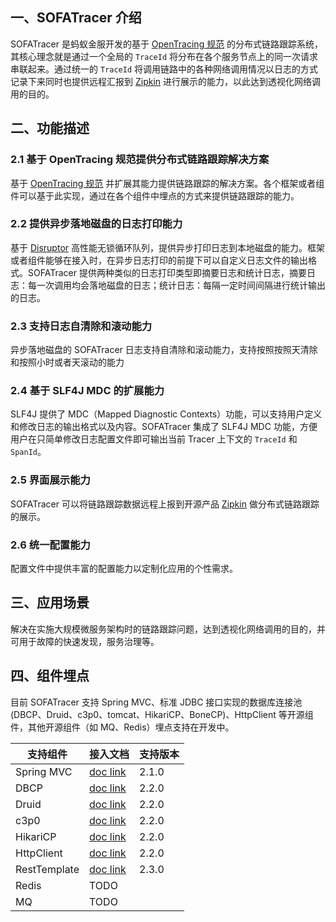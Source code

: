 ## 一、SOFATracer 介绍

SOFATracer 是蚂蚁金服开发的基于 [OpenTracing 规范](http://opentracing.io/documentation/pages/spec.html) 的分布式链路跟踪系统，其核心理念就是通过一个全局的 `TraceId` 将分布在各个服务节点上的同一次请求串联起来。通过统一的 `TraceId` 将调用链路中的各种网络调用情况以日志的方式记录下来同时也提供远程汇报到 [Zipkin](https://zipkin.io/) 进行展示的能力，以此达到透视化网络调用的目的。

## 二、功能描述

### 2.1 基于 OpenTracing 规范提供分布式链路跟踪解决方案

基于 [OpenTracing 规范](http://opentracing.io/documentation/pages/spec.html) 并扩展其能力提供链路跟踪的解决方案。各个框架或者组件可以基于此实现，通过在各个组件中埋点的方式来提供链路跟踪的能力。

### 2.2 提供异步落地磁盘的日志打印能力

基于 [Disruptor](https://github.com/LMAX-Exchange/disruptor) 高性能无锁循环队列，提供异步打印日志到本地磁盘的能力。框架或者组件能够在接入时，在异步日志打印的前提下可以自定义日志文件的输出格式。SOFATracer 提供两种类似的日志打印类型即摘要日志和统计日志，摘要日志：每一次调用均会落地磁盘的日志；统计日志：每隔一定时间间隔进行统计输出的日志。

### 2.3 支持日志自清除和滚动能力

异步落地磁盘的 SOFATracer 日志支持自清除和滚动能力，支持按照按照天清除和按照小时或者天滚动的能力

### 2.4 基于 SLF4J MDC 的扩展能力

SLF4J 提供了 MDC（Mapped Diagnostic Contexts）功能，可以支持用户定义和修改日志的输出格式以及内容。SOFATracer 集成了 SLF4J MDC 功能，方便用户在只简单修改日志配置文件即可输出当前 Tracer 上下文的 `TraceId` 和 `SpanId`。

### 2.5 界面展示能力

SOFATracer 可以将链路跟踪数据远程上报到开源产品 [Zipkin](https://zipkin.io/) 做分布式链路跟踪的展示。

### 2.6 统一配置能力

配置文件中提供丰富的配置能力以定制化应用的个性需求。

## 三、应用场景

解决在实施大规模微服务架构时的链路跟踪问题，达到透视化网络调用的目的，并可用于故障的快速发现，服务治理等。

## 四、组件埋点
目前 SOFATracer 支持 Spring MVC、标准 JDBC 接口实现的数据库连接池(DBCP、Druid、c3p0、tomcat、HikariCP、BoneCP)、HttpClient 等开源组件，其他开源组件（如 MQ、Redis）埋点支持在开发中。

支持组件 | 接入文档 | 支持版本
--------- | -------------  | -------------
Spring MVC | [doc link](http://www.sofastack.tech/sofa-tracer/docs/Usage_Of_MVC) | 2.1.0
DBCP | [doc link](http://www.sofastack.tech/sofa-tracer/docs/Usage_Of_Datasource) | 2.2.0
Druid | [doc link](http://www.sofastack.tech/sofa-tracer/docs/Usage_Of_Datasource) | 2.2.0
c3p0 | [doc link](http://www.sofastack.tech/sofa-tracer/docs/Usage_Of_Datasource) | 2.2.0
HikariCP | [doc link](http://www.sofastack.tech/sofa-tracer/docs/Usage_Of_Datasource) | 2.2.0
HttpClient | [doc link](http://www.sofastack.tech/sofa-tracer/docs/Usage_Of_Datasource) | 2.2.0
RestTemplate | [doc link](http://www.sofastack.tech/sofa-tracer/docs/Usage_Of_RestTemplate) | 2.3.0
Redis | TODO | 
MQ | TODO | 

